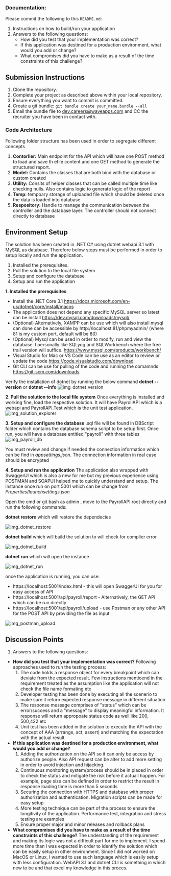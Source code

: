 ### Documentation:

Please commit the following to this `README.md`:

1. Instructions on how to build/run your application
1. Answers to the following questions:
   - How did you test that your implementation was correct?
   - If this application was destined for a production environment, what would you add or change?
   - What compromises did you have to make as a result of the time constraints of this challenge?

## Submission Instructions

1. Clone the repository.
1. Complete your project as described above within your local repository.
1. Ensure everything you want to commit is committed.
1. Create a git bundle: `git bundle create your_name.bundle --all`
1. Email the bundle file to [dev.careers@waveapps.com](dev.careers@waveapps.com) and CC the recruiter you have been in contact with.
### Code Architecture
Following folder structure has been used in order to segregate different concepts
1. **Contorller:** Main endpoint for the API which will have one POST method to load and save th efile content and one GET method to generate the structured report.
2. **Model:** Contains the classes that are both bind with the database or custom created
3. **Utility:** Consits of helper classes that can be called multiple time like checking nulls. Also contains logic to generate logic of the report
4. **Temp:** tempoary storage of uploaded file which should be deleted once the data is loaded into database
5. **Respository:** Handle to manage the communication between the controller and the database layer. The controller should not connect directly to database
## Environment Setup

The solution has been created in .NET C# using dotnet webapi 3.1 with MySQL as database. Therefore below steps must be performed in order to setup locally and run the application.

1. Installed the prerequisites.
2. Pull the solution to the local file system
3. Setup and configure the database
4. Setup and run the application

**1. Installed the prerequisites** 

- Install the .NET Core 3.1 
https://docs.microsoft.com/en-us/dotnet/core/install/macos
- The application does not depend any specific MySQL server so latest can be install https://dev.mysql.com/downloads/mysql/
- (Optional) Alternatively, XAMPP can be use which will also install mysql can done can be accessible by http://localhost:81/phpmyadmin/ (where 81 is my custom port, default will be 80)
- (Optional) Mysql can be used in order to modify, run and view the database. I personally like SQLyog and SQLWorkbench where the free trail version will suffice.
https://www.mysql.com/products/workbench/
- Visual Studio for Mac or VS Code can be use as an editor to review or update the code
https://code.visualstudio.com/download
- Git CLI can be use for pulling of the code and running the comamnds 
https://git-scm.com/downloads

Verify the installation of dotnet by running the below command
**dotnet --version** or **dotnet --info**
![img_dotnet_version](https://raw.githubusercontent.com/fayaza/se-challenge-payroll/master/setup_images/dotnet_version.png)

**2. Pull the solution to the local file system**
Once everything is installed and working fine, load the respective solution. It will have PayrollAPI which is a webapi and PayrollAPI.Test which is the unit test application.
![img_solution_explorer](https://raw.githubusercontent.com/fayaza/se-challenge-payroll/master/setup_images/solution_explorer.png)

**3. Setup and configure the database**
.sql file will be found in DBScript folder which contains the database schema script to be setup first. Once run, you will have a database entitled "payroll" with three tables
![img_payroll_db](https://raw.githubusercontent.com/fayaza/se-challenge-payroll/master/setup_images/payroll_db.PNG)

You must review and change if needed the connection information which can be find in _appsettings.json_. The connection information in real case should be encrypted

**4. Setup and run the application**
The application also wrapped with SwaggerUI which is also a new for me but my previous experience using POSTMAN and SOAPUI helped me to quickly understand and setup.
The instance once run on port 5001 which can be change from _Properties/launchsettings.json_

Open the cmd or git bash as admin , move to the PayrollAPI root directly and run the following commands:

**dotnet restore** which will restore the dependecies

![img_dotnet_restore](https://raw.githubusercontent.com/fayaza/se-challenge-payroll/master/setup_images/dotnet_restore.png)

**dotnet build** which will build the solution to will check for complier error

![img_dotnet_build](https://raw.githubusercontent.com/fayaza/se-challenge-payroll/master/setup_images/dotnet_build.png)

**dotnet run** which will open the instance

![img_dotnet_run](https://raw.githubusercontent.com/fayaza/se-challenge-payroll/master/setup_images/dotnet_run.png)

once the application is running, you can use:
- https://localhost:5001/index.html - this will open SwaggerUI for you for easy access of API
- https://localhost:5001/api/payroll/report - Alternatively, the GET API which can be run directly
- https://localhost:5001/api/payroll/upload - use Postman or any other API for the POST API by providing the file as input

![img_postman_upload](https://raw.githubusercontent.com/fayaza/se-challenge-payroll/master/setup_images/postman_upload.png)






## Discussion Points
1. Answers to the following questions:
- **How did you test that your implementation was correct?**
Following approaches used to run the testing process:
    1. The code holds a response object for every breakpoint which can deviate from the expected result. Few instructions mentioend in the requirement treated as the assumption like the application will not check the file name formating etc
    2. Developer testing has been done by executing all the scenerio to make sure it return expected response message in different situation
    3. The response message comprises of "status" which can be error/success and a "message" to display meaningful information. It response will return appropoate status code as well like 200, 500,422 etc
    4. Unit test has been added in the solution to execute the API with the concept of AAA (arrange, act, assert) and matching the expectation with the actual result
- **If this application was destined for a production environment, what would you add or change?**
    1. Adding the authorization on the API so it can only be access by authorize people. Also API request can be alter to add more setting in order to avoid injection and hijacking.
    2. Continuous monitoring system/process should be in placed in order to check the status and mitigate the risk before it actuall happen. For example, page size can be defined in order to restrict the result in response loading time is more than 5 seconds
    3. Securing the connection with HTTPS and database with proper authorization and authentication. Migration scripts can be made for easy setup
    4. More testing technique can be part of the process to ensure the longitivity of the application. Performance test, integration and stress testing are examples
    5. Ensure proper major and minor releases and rollback plans
 - **What compromises did you have to make as a result of the time constraints of this challenge?**
 The understanding of the requirement and making its logic was not a difficult part for me to implement. I spend more time than I was expected in order to identify the solution which can be easily setup in other environment. Since I did not worked on MacOS or Linux, I wanted to use such language which is easily setup with less configuration. WebAPI 3.1 and dotnet CLI is something in which new to be and that excel my knowledge in this proces.
